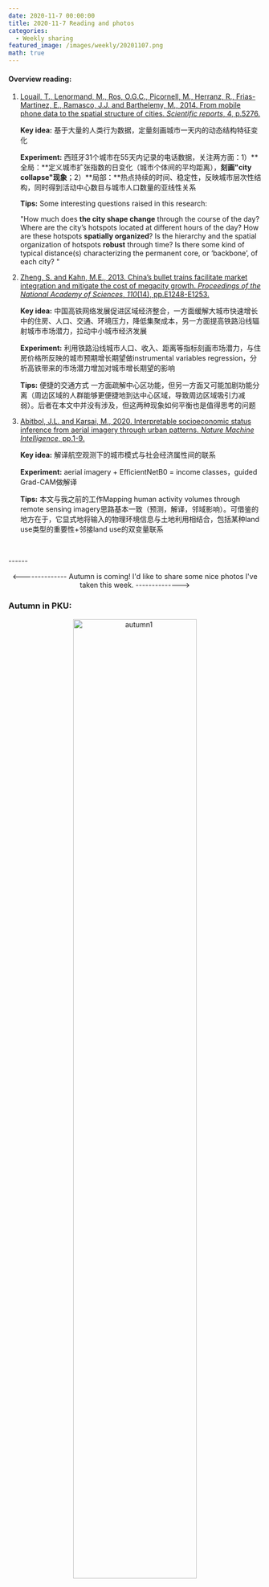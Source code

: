 ```yaml
---
date: 2020-11-7 00:00:00
title: 2020-11-7 Reading and photos
categories:
  - Weekly sharing
featured_image: /images/weekly/20201107.png
math: true
---
```


#### Overview reading:

1. <a href="https://www.nature.com/articles/srep05276">Louail, T., Lenormand, M., Ros, O.G.C., Picornell, M., Herranz, R., Frias-Martinez, E., Ramasco, J.J. and Barthelemy, M., 2014. From mobile phone data to the spatial structure of cities. *Scientific reports*, 4, p.5276.</a>

   **Key idea:** 基于大量的人类行为数据，定量刻画城市一天内的动态结构特征变化

   **Experiment:** 西班牙31个城市在55天内记录的电话数据，关注两方面：1）**全局：**定义城市扩张指数的日变化（城市个体间的平均距离），**刻画"city collapse"现象**；2）**局部：**热点持续的时间、稳定性，反映城市层次性结构，同时得到活动中心数目与城市人口数量的亚线性关系

   **Tips:** Some interesting questions raised in this research: 

   "How much does **the city shape change** through the course of the day? Where are the city’s hotspots located at different hours of the day? How are these hotspots **spatially organized**? Is the hierarchy and the spatial organization of hotspots **robust** through time? Is there some kind of typical distance(s) characterizing the permanent core, or ‘backbone’, of each city? "

2. <a href="https://www.pnas.org/content/110/14/E1248.short">Zheng, S. and Kahn, M.E., 2013. China’s bullet trains facilitate market integration and mitigate the cost of megacity growth. *Proceedings of the National Academy of Sciences*, *110*(14), pp.E1248-E1253.</a>

   **Key idea:** 中国高铁网络发展促进区域经济整合，一方面缓解大城市快速增长中的住房、人口、交通、环境压力，降低集聚成本，另一方面提高铁路沿线辐射城市市场潜力，拉动中小城市经济发展

   **Experiment:** 利用铁路沿线城市人口、收入、距离等指标刻画市场潜力，与住房价格所反映的城市预期增长期望做instrumental variables regression，分析高铁带来的市场潜力增加对城市增长期望的影响

   **Tips:** 便捷的交通方式 一方面疏解中心区功能，但另一方面又可能加剧功能分离（周边区域的人群能够更便捷地到达中心区域，导致周边区域吸引力减弱）。后者在本文中并没有涉及，但这两种现象如何平衡也是值得思考的问题

3. <a href="https://www.nature.com/articles/s42256-020-00243-5">Abitbol, J.L. and Karsai, M., 2020. Interpretable socioeconomic status inference from aerial imagery through urban patterns. *Nature Machine Intelligence*, pp.1-9.</a>
   
   **Key idea:** 解译航空观测下的城市模式与社会经济属性间的联系 

   **Experiment:** aerial imagery + EfficientNetB0 = income classes，guided Grad-CAM做解译

   **Tips:** 本文与我之前的工作Mapping human activity volumes through remote sensing imagery思路基本一致（预测，解译，邻域影响）。可借鉴的地方在于，它显式地将输入的物理环境信息与土地利用相结合，包括某种land use类型的重要性+邻接land use的双变量联系


<p></p>
<br />

<p></p>
------

<p align="center"><-------------- Autumn is coming! I'd like to share some nice photos I've taken this week. --------------></p>

### Autumn in PKU:

<p align="center"><img src= "{{site.baseurl}}\images\weekly\autumn1.jpg" alt="autumn1" width = "70%"/></p>
<p align="center"><img src= "{{site.baseurl}}\images\weekly\autumn2.jpg" alt="autumn2" width = "70%"/></p>
<p align="center"><img src= "{{site.baseurl}}\images\weekly\autumn3.jpg" alt="autumn3" width = "70%"/></p>
<p align="center"><img src= "{{site.baseurl}}\images\weekly\autumn4.jpg" alt="autumn4" width = "70%"/></p>
<p align="center"><img src= "{{site.baseurl}}\images\weekly\autumn7.jpg" alt="autumn7" width = "70%"/></p>
<p align="center"><img src= "{{site.baseurl}}\images\weekly\autumn6.jpg" alt="autumn6" width = "70%"/></p>
<p align="center"><img src= "{{site.baseurl}}\images\weekly\autumn5.jpg" alt="autumn5" width = "70%"/></p>